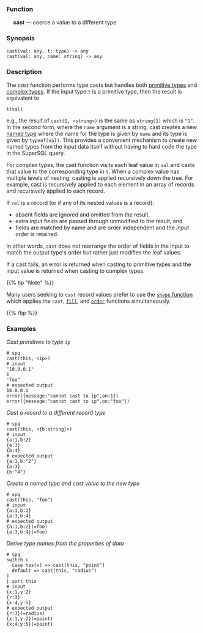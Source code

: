 ### Function

&emsp; **cast** &mdash; coerce a value to a different type

### Synopsis

```
cast(val: any, t: type) -> any
cast(val: any, name: string) -> any
```

### Description

The _cast_ function performs type casts but handles both [primitive types](../../formats/data-model.md#1-primitive-types) and
[complex types](../../formats/data-model.md#2-complex-types).  If the input type `t` is a primitive type, then the result
is equivalent to
```
t(val)
```
e.g., the result of `cast(1, <string>)` is the same as `string(1)` which is `"1"`.
In the second form, where the `name` argument is a string, cast creates
a new [named type](../data-types.md#named-types) where the name for the type is given by `name` and its
type is given by `typeof(val)`.  This provides a convenient mechanism
to create new named types from the input data itself without having to
hard code the type in the SuperSQL query.

For complex types, the cast function visits each leaf value in `val` and
casts that value to the corresponding type in `t`.
When a complex value has multiple levels of nesting,
casting is applied recursively down the tree.  For example, cast is recursively
applied to each element in an array of records and recursively applied to each record.

If `val` is a record (or if any of its nested values is a record):
* absent fields are ignored and omitted from the result,
* extra input fields are passed through unmodified to the result, and
* fields are matched by name and are order independent and the _input_ order is retained.

In other words, `cast` does not rearrange the order of fields in the input
to match the output type's order but rather just modifies the leaf values.

If a cast fails, an error is returned when casting to primitive types
and the input value is returned when casting to complex types.

{{% tip "Note" %}}

Many users seeking to `cast` record values prefer to use the
[`shape` function](./shape.md) which applies the `cast`, [`fill`](./fill.md),
and [`order`](./order.md) functions simultaneously.

{{% /tip %}}

### Examples

_Cast primitives to type `ip`_
```mdtest-spq {data-layout="stacked"}
# spq
cast(this, <ip>)
# input
"10.0.0.1"
1
"foo"
# expected output
10.0.0.1
error({message:"cannot cast to ip",on:1})
error({message:"cannot cast to ip",on:"foo"})
```

_Cast a record to a different record type_
```mdtest-spq
# spq
cast(this, <{b:string}>)
# input
{a:1,b:2}
{a:3}
{b:4}
# expected output
{a:1,b:"2"}
{a:3}
{b:"4"}
```

_Create a named type and cast value to the new type_
```mdtest-spq
# spq
cast(this, "foo")
# input
{a:1,b:2}
{a:3,b:4}
# expected output
{a:1,b:2}(=foo)
{a:3,b:4}(=foo)
```

_Derive type names from the properties of data_
```mdtest-spq
# spq
switch (
  case has(x) => cast(this, "point")
  default => cast(this, "radius")
)
| sort this
# input
{x:1,y:2}
{r:3}
{x:4,y:5}
# expected output
{r:3}(=radius)
{x:1,y:2}(=point)
{x:4,y:5}(=point)
```
